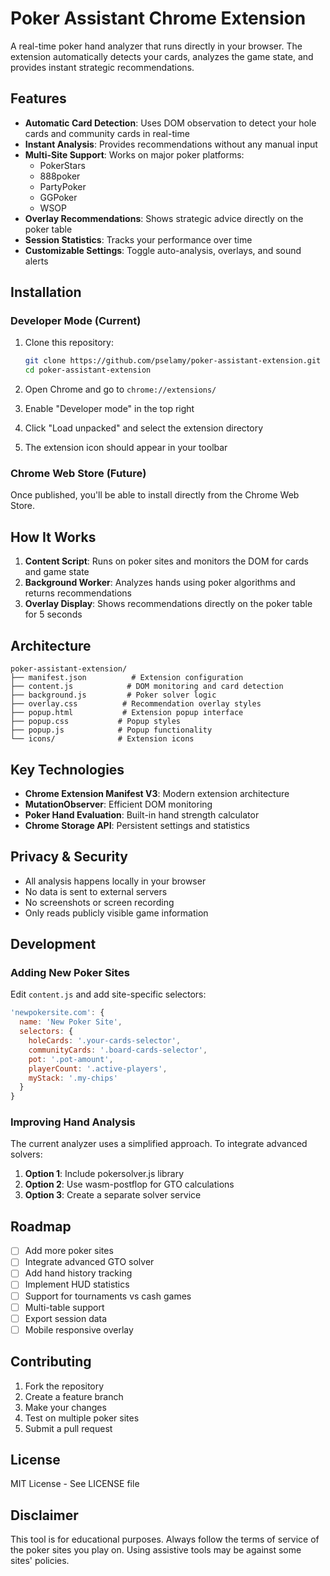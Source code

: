 # Poker Assistant Chrome Extension

A real-time poker hand analyzer that runs directly in your browser. The extension automatically detects your cards, analyzes the game state, and provides instant strategic recommendations.

## Features

- **Automatic Card Detection**: Uses DOM observation to detect your hole cards and community cards in real-time
- **Instant Analysis**: Provides recommendations without any manual input
- **Multi-Site Support**: Works on major poker platforms:
  - PokerStars
  - 888poker
  - PartyPoker
  - GGPoker
  - WSOP
- **Overlay Recommendations**: Shows strategic advice directly on the poker table
- **Session Statistics**: Tracks your performance over time
- **Customizable Settings**: Toggle auto-analysis, overlays, and sound alerts

## Installation

### Developer Mode (Current)

1. Clone this repository:
   ```bash
   git clone https://github.com/pselamy/poker-assistant-extension.git
   cd poker-assistant-extension
   ```

2. Open Chrome and go to `chrome://extensions/`

3. Enable "Developer mode" in the top right

4. Click "Load unpacked" and select the extension directory

5. The extension icon should appear in your toolbar

### Chrome Web Store (Future)

Once published, you'll be able to install directly from the Chrome Web Store.

## How It Works

1. **Content Script**: Runs on poker sites and monitors the DOM for cards and game state
2. **Background Worker**: Analyzes hands using poker algorithms and returns recommendations
3. **Overlay Display**: Shows recommendations directly on the poker table for 5 seconds

## Architecture

```
poker-assistant-extension/
├── manifest.json          # Extension configuration
├── content.js            # DOM monitoring and card detection
├── background.js         # Poker solver logic
├── overlay.css          # Recommendation overlay styles
├── popup.html           # Extension popup interface
├── popup.css           # Popup styles
├── popup.js            # Popup functionality
└── icons/              # Extension icons
```

## Key Technologies

- **Chrome Extension Manifest V3**: Modern extension architecture
- **MutationObserver**: Efficient DOM monitoring
- **Poker Hand Evaluation**: Built-in hand strength calculator
- **Chrome Storage API**: Persistent settings and statistics

## Privacy & Security

- All analysis happens locally in your browser
- No data is sent to external servers
- No screenshots or screen recording
- Only reads publicly visible game information

## Development

### Adding New Poker Sites

Edit `content.js` and add site-specific selectors:

```javascript
'newpokersite.com': {
  name: 'New Poker Site',
  selectors: {
    holeCards: '.your-cards-selector',
    communityCards: '.board-cards-selector',
    pot: '.pot-amount',
    playerCount: '.active-players',
    myStack: '.my-chips'
  }
}
```

### Improving Hand Analysis

The current analyzer uses a simplified approach. To integrate advanced solvers:

1. **Option 1**: Include pokersolver.js library
2. **Option 2**: Use wasm-postflop for GTO calculations
3. **Option 3**: Create a separate solver service

## Roadmap

- [ ] Add more poker sites
- [ ] Integrate advanced GTO solver
- [ ] Add hand history tracking
- [ ] Implement HUD statistics
- [ ] Support for tournaments vs cash games
- [ ] Multi-table support
- [ ] Export session data
- [ ] Mobile responsive overlay

## Contributing

1. Fork the repository
2. Create a feature branch
3. Make your changes
4. Test on multiple poker sites
5. Submit a pull request

## License

MIT License - See LICENSE file

## Disclaimer

This tool is for educational purposes. Always follow the terms of service of the poker sites you play on. Using assistive tools may be against some sites' policies.
